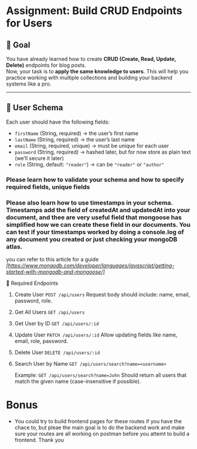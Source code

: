# Assignment: Build CRUD Endpoints for Users

## 🎯 Goal

You have already learned how to create **CRUD (Create, Read, Update, Delete)** endpoints for blog posts.  
Now, your task is to **apply the same knowledge to users**. This will help you practice working with multiple collections and building your backend systems like a pro.

---

## 📌 User Schema

Each user should have the following fields:

- `firstName` (String, required) → the user’s first name
- `lastName` (String, required) → the user’s last name
- `email` (String, required, unique) → must be unique for each user
- `password` (String, required) → hashed later, but for now store as plain text (we’ll secure it later)
- `role` (String, default: `"reader"`) → can be `"reader"` or `"author"`

### Please learn how to validate your schema and how to specify required fields, unique fields

### Please also learn how to use timestamps in your schema. Timestamps add the field of createdAt and updatedAt into your document, and thee are very useful field that mongoose has simplified how we can create these field in our documents. You can test if your timestamps worked by doing a console.log of any document you created or just checking your mongoDB atlas.

you can refer to this article for a guide _[https://www.mongodb.com/developer/languages/javascript/getting-started-with-mongodb-and-mongoose/]_

📌 Required Endpoints

1. Create User
   `POST /api/users`
   Request body should include: name, email, password, role.

2. Get All Users
   `GET /api/users`

3. Get User by ID
   `GET /api/users/:id`

4. Update User
   `PATCH /api/users/:id`
   Allow updating fields like name, email, role, password.

5. Delete User
   `DELETE /api/users/:id`

6. Search User by Name
   `GET /api/users/search?name=<username>`

   Example: `GET /api/users/search?name=John`
   Should return all users that match the given name (case-insensitive if possible).

# Bonus

- You could try to build frontend pages for these routes if you have the chace to, but pleae the main goal is to do the backend work and make sure your routes are all working on postman before you attemt to build a frontend. Thank you
